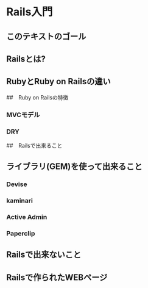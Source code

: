 # Rails入門
## このテキストのゴール
## Railsとは?
## RubyとRuby on Railsの違い
##　Ruby on Railsの特徴
### MVCモデル
### DRY
##　Railsで出来ること
## ライブラリ(GEM)を使って出来ること
### Devise
### kaminari
### Active Admin
### Paperclip
## Railsで出来ないこと
## Railsで作られたWEBページ
